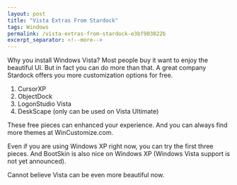 ```yaml
---
layout: post
title: "Vista Extras From Stardock"
tags: Windows
permalink: /vista-extras-from-stardock-e3bf903822b
excerpt_separator: <!--more-->
---
```

Why you install Windows Vista? Most people buy it want to enjoy the beautiful UI. But in fact you can do more than that. A great company Stardock offers you more customization options for free.

1. CursorXP
1. ObjectDock
1. LogonStudio Vista
1. DeskScape (only can be used on Vista Ultimate)

These free pieces can enhanced your experience. And you can always find more themes at WinCustomize.com.

Even if you are using Windows XP right now, you can try the first three pieces. And BootSkin is also nice on Windows XP (Windows Vista support is not yet announced).

Cannot believe Vista can be even more beautiful now.
<!--more-->
